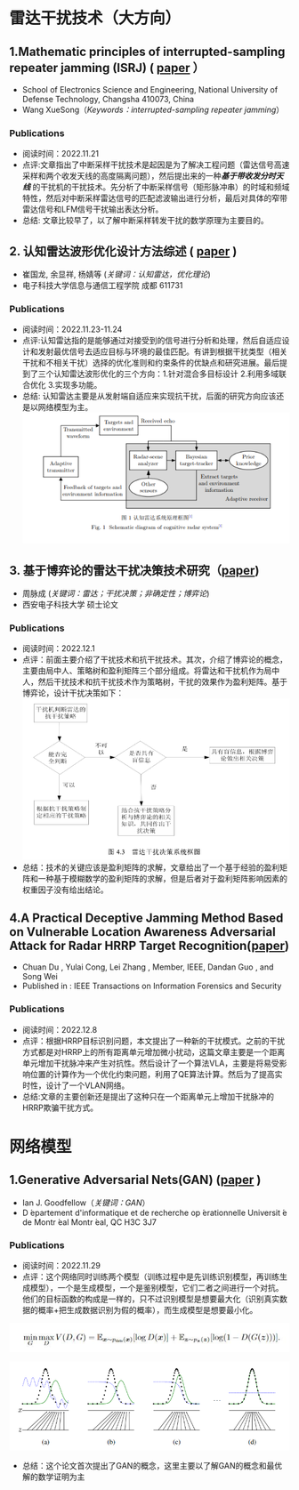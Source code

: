 # 雷达干扰技术（大方向）

## 1.Mathematic principles of interrupted-sampling repeater jamming (ISRJ)  ( [paper](https://link.springer.com/article/10.1007/s11432-007-2017-y) ）

- School of Electronics Science and Engineering, National University of Defense Technology, Changsha 410073, China
- Wang XueSong（*Keywords：interrupted-sampling repeater jamming*）

### Publications
  * 阅读时间：2022.11.21
  * 点评:文章指出了中断采样干扰技术是起因是为了解决工程问题（雷达信号高速采样和两个收发天线的高度隔离问题），然后提出来的一种***基于带收发分时天线*** 的干扰机的干扰技术。先分析了中断采样信号（矩形脉冲串）的时域和频域特性，然后对中断采样雷达信号的匹配滤波输出进行分析，最后对具体的窄带雷达信号和LFM信号干扰输出表达分析。
  * 总结: 文章比较早了，以了解中断采样转发干扰的数学原理为主要目的。

## 2.  认知雷达波形优化设计方法综述  ( [paper](https://radars.ac.cn/article/doi/10.12000/JR19072)  )

- 崔国龙, 余显祥, 杨婧等  (*关键词：认知雷达，优化理论*)
- 电子科技大学信息与通信工程学院 成都 611731

### Publications
  * 阅读时间：2022.11.23-11.24
  * 点评:认知雷达指的是能够通过对接受到的信号进行分析和处理，然后自适应设计和发射最优信号去适应目标与环境的最佳匹配。有讲到根据干扰类型（相关干扰和不相关干扰）选择的优化准则和约束条件的优缺点和研究进展。最后提到了三个认知雷达波形优化的三个方向：1.针对混合多目标设计 2.利用多域联合优化 3.实现多功能。
  * 总结: 认知雷达主要是从发射端自适应来实现抗干扰，后面的研究方向应该还是以网络模型为主。![1669269302816](image/认知雷达系统原理框图.jpg)

## 3. 基于博弈论的雷达干扰决策技术研究（[paper](https://kns.cnki.net/kcms/detail/detail.aspx?dbcode=CMFD&dbname=CMFD201402&filename=1014331648.nh&uniplatform=NZKPT&v=8NNNeSUecRK4pIq03_SqxormnpJ0SRswUG2XMOWw6T7hftsyUQJQ3z_TbcaWlP3w))

- 周脉成 (*关键词：雷达；干扰决策；非确定性；博弈论*)
- 西安电子科技大学 硕士论文

### Publications
  * 阅读时间：2022.12.1
  * 点评：前面主要介绍了干扰技术和抗干扰技术。其次，介绍了博弈论的概念，主要由局中人、策略树和盈利矩阵三个部分组成。将雷达和干扰机作为局中人，然后干扰技术和抗干扰技术作为策略树，干扰的效果作为盈利矩阵。基于博弈论，设计干扰决策如下：![](image/干扰决策系统框图.jpg)
  * 总结：技术的关键应该是盈利矩阵的求解，文章给出了一个基于经验的盈利矩阵和一种基于模糊数学的盈利矩阵的求解，但是后者对于盈利矩阵影响因素的权重因子没有给出结论。

## 4.A Practical Deceptive Jamming Method Based on Vulnerable Location Awareness Adversarial Attack for Radar HRRP Target Recognition([paper](https://ieeexplore.ieee.org/document/9766209))

- Chuan Du , Yulai Cong, Lei Zhang , Member, IEEE, Dandan Guo , and Song Wei
- Published in : IEEE Transactions on Information Forensics and Security

### Publications
* 阅读时间：2022.12.8
* 点评：根据HRRP目标识别问题，本文提出了一种新的干扰模式。之前的干扰方式都是对HRRP上的所有距离单元增加微小扰动，这篇文章主要是一个距离单元增加干扰脉冲来产生对抗性。然后设计了一个算法VLA，主要是将易受影响位置的计算作为一个优化约束问题，利用了QE算法计算。然后为了提高实时性，设计了一个VLAN网络。
* 总结:文章的主要创新还是提出了这种只在一个距离单元上增加干扰脉冲的HRRP欺骗干扰方式。

# 网络模型

## 1.Generative Adversarial Nets(GAN) ([paper](https://arxiv.org/abs/1406.2661) ) 
- Ian J. Goodfellow（*关键词：GAN*）
- D ́epartement d'informatique et de recherche op ́erationnelle Universit ́e de Montr ́eal Montr ́eal, QC H3C 3J7

### Publications
   * 阅读时间：2022.11.29
   * 点评：这个网络同时训练两个模型（训练过程中是先训练识别模型，再训练生成模型），一个是生成模型，一个是鉴别模型，它们二者之间进行一个对抗。他们的目标函数的构成是一样的，只不过识别模型是想要最大化（识别真实数据的概率+把生成数据识别为假的概率），而生成模型是想要最小化。

   ![](image/GAN目标函数.jpg)

   ![](image/GAN训练过程.jpg)

   * 总结：这个论文首次提出了GAN的概念，这里主要以了解GAN的概念和最优解的数学证明为主






